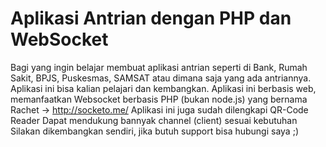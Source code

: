 # Aplikasi Antrian dengan PHP dan WebSocket
Bagi yang ingin belajar membuat aplikasi antrian seperti di Bank, Rumah Sakit, BPJS, Puskesmas, SAMSAT atau dimana saja yang ada antriannya. Aplikasi ini bisa kalian pelajari dan kembangkan.
Aplikasi ini berbasis web, memanfaatkan Websocket berbasis PHP (bukan node.js) yang bernama Rachet -> http://socketo.me/
Aplikasi ini juga sudah dilengkapi QR-Code Reader
Dapat mendukung bannyak channel (client) sesuai kebutuhan
Silakan dikembangkan sendiri, jika butuh support bisa hubungi saya ;)
